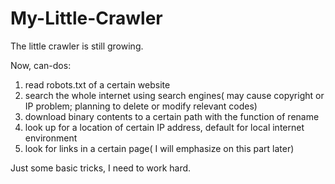 # My-Little-Crawler
The little crawler is still growing.

Now, can-dos:
  1. read robots.txt of a certain website
  2. search the whole internet using search engines( may cause copyright or IP problem; planning to delete or modify relevant codes)
  3. download binary contents to a certain path with the function of rename
  4. look up for a location of certain IP address, default for local internet environment
  5. look for links in a certain page( I will emphasize on this part later)

Just some basic tricks, I need to work hard.
